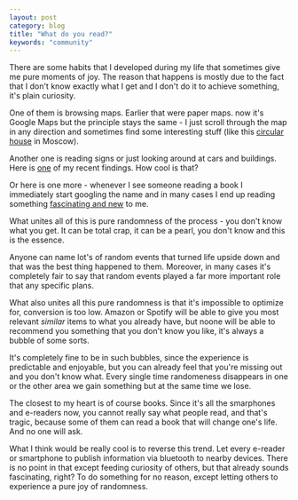 ```yaml
---
layout: post
category: blog
title: "What do you read?"
keywords: "community"
---
```


There are some habits that I developed during my life
that sometimes give me pure moments of joy. The reason
that happens is mostly due to the fact that I don't
know exactly what I get and I don't do it to achieve
something, it's plain curiosity.

One of them is browsing maps. Earlier that were paper
maps. now it's Google Maps but the principle stays the
same - I just scroll through the map in any direction
and sometimes find some interesting stuff (like this
[circular house](https://upload.wikimedia.org/wikipedia/commons/2/29/Round_house1.jpg)
in Moscow).

Another one is reading signs or just looking around
at cars and buildings. Here is [one](https://www.deepbv.nl/)
of my recent findings. How cool is that?

Or here is one more - whenever I see someone reading
a book I immediately start googling the name and
in many cases I end up reading something [fascinating
and new](https://en.wikipedia.org/wiki/Plagues_and_Peoples)
to me.

What unites all of this is pure randomness of the process -
you don't know what you get. It can be total crap, it
can be a pearl, you don't know and this is the essence.

Anyone can name lot's of random events that turned life
upside down and that was the best thing happened to them.
Moreover, in many cases it's completely fair to say that
random events played a far more important role that
any specific plans.

What also unites all this pure randomness is that it's
impossible to optimize for, conversion is too low. Amazon
or Spotify will be able to give you most relevant _similar_
items to what you already have, but noone will be able
to recommend you something that you don't know you like,
it's always a bubble of some sorts.

It's completely fine to be in such bubbles, since the
experience is predictable and enjoyable, but
you can already feel that you're missing out and you
don't know what. Every single time randomeness disappears
in one or the other area we gain something but at the
same time we lose.

The closest to my heart is of course books. Since it's
all the smarphones and e-readers now, you cannot really
say what people read, and that's tragic, because some
of them can read a book that will change one's life. And
no one will ask.

What I think would be really cool is to reverse this trend.
Let every e-reader or smartphone to publish information
via bluetooth to nearby devices. There is no point in
that except feeding curiosity of others, but that already
sounds fascinating, right? To do something for no reason,
except letting others to experience a pure joy of randomness.
